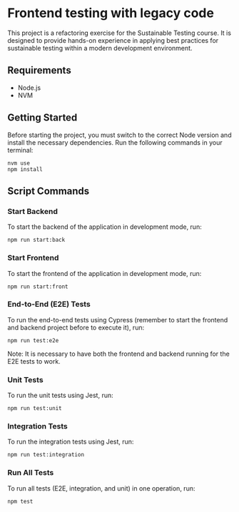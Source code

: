 # Frontend testing with legacy code

This project is a refactoring exercise for the Sustainable Testing course. It is designed to provide hands-on experience in applying best practices for sustainable testing within a modern development environment.

## Requirements

- Node.js
- NVM
## Getting Started

Before starting the project, you must switch to the correct Node version and install the necessary dependencies. Run the following commands in your terminal:


```
nvm use
npm install
```
## Script Commands

### Start Backend

To start the backend of the application in development mode, run:


```
npm run start:back
```
### Start Frontend

To start the frontend of the application in development mode, run:

```
npm run start:front
```
### End-to-End (E2E) Tests

To run the end-to-end tests using Cypress (remember to start the frontend and backend project before to execute it), run:

```
npm run test:e2e
```
Note: It is necessary to have both the frontend and backend running for the E2E tests to work.

### Unit Tests

To run the unit tests using Jest, run:


```
npm run test:unit
```
### Integration Tests

To run the integration tests using Jest, run:


```
npm run test:integration
```
### Run All Tests

To run all tests (E2E, integration, and unit) in one operation, run:

```
npm test
```
